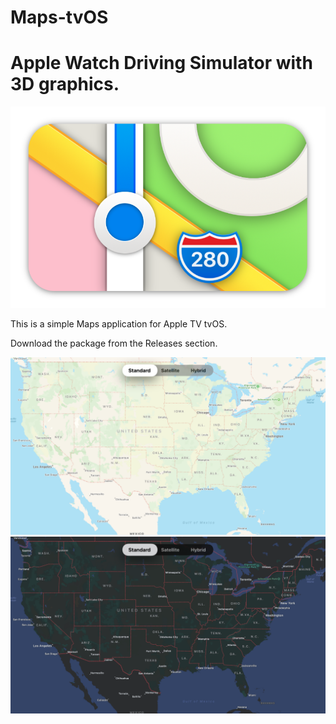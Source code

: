 # Maps-tvOS
<h1>Apple Watch Driving Simulator with 3D graphics.</h1>
                                                                                         
<img src="https://github.com/LisaGuide/tvOS_Maps/blob/master/MapsIcon.png">
<p></p>
<p></p>
<p></p>
<p></p>
This is a simple Maps application for Apple TV tvOS.

<p></p>
<p></p>
<p></p>
<p></p>
<p></p>
<p>
Download the package from the Releases section.
</p>
<p></p>
<img src="https://github.com/LisaGuide/tvOS_Maps/blob/master/ScreenshotLight.png">
<img src="https://github.com/LisaGuide/tvOS_Maps/blob/master/ScreenshotDark.png">
